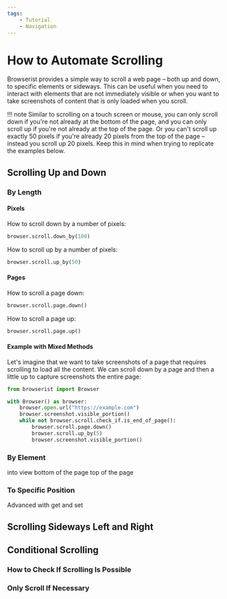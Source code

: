 ```yaml
---
tags:
    - Tutorial
    - Navigation
---
```


# How to Automate Scrolling
Browserist provides a simple way to scroll a web page – both up and down, to specific elements or sideways. This can be useful when you need to interact with elements that are not immediately visible or when you want to take screenshots of content that is only loaded when you scroll.

!!! note
    Similar to scrolling on a touch screen or mouse, you can only scroll down if you're not already at the bottom of the page, and you can only scroll up if you're not already at the top of the page. Or you can't scroll up exactly 50 pixels if you're already 20 pixels from the top of the page – instead you scroll up 20 pixels. Keep this in mind when trying to replicate the examples below.

## Scrolling Up and Down
### By Length
#### Pixels
How to scroll down by a number of pixels:

```python title=""
browser.scroll.down_by(100)
```

How to scroll up by a number of pixels:

```python title=""
browser.scroll.up_by(50)
```

#### Pages
How to scroll a page down:

```python title=""
browser.scroll.page.down()
```

How to scroll a page up:

```python title=""
browser.scroll.page.up()
```

#### Example with Mixed Methods
Let's imagine that we want to take screenshots of a page that requires scrolling to load all the content. We can scroll down by a page and then a little up to capture screenshots the entire page:

```python linenums="1"
from browserist import Browser

with Browser() as browser:
    browser.open.url("https://example.com")
    browser.screenshot.visible_portion()
    while not browser.scroll.check_if.is_end_of_page():
        browser.scroll.page.down()
        browser.scroll.up_by(5)
        browser.screenshot.visible_portion()
```

### By Element
into view
bottom of the page
top of the page

### To Specific Position

Advanced with get and set

## Scrolling Sideways Left and Right

## Conditional Scrolling
### How to Check If Scrolling Is Possible

### Only Scroll If Necessary
